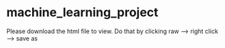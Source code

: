 # machine_learning_project
Please download the html file to view. 
Do that by clicking raw --> right click --> save as
